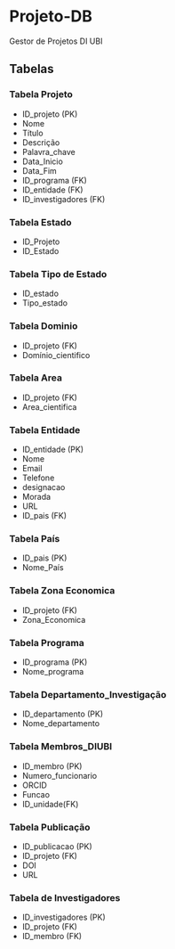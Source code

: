 # Projeto-DB
Gestor de Projetos DI UBI

## Tabelas 

### Tabela Projeto
- ID_projeto (PK)
- Nome
- Título
- Descrição
- Palavra_chave
- Data_Inicio
- Data_Fim
- ID_programa (FK)
- ID_entidade (FK)
- ID_investigadores (FK)

### Tabela Estado
- ID_Projeto
- ID_Estado

### Tabela Tipo de Estado
- ID_estado
- Tipo_estado

### Tabela Dominio
- ID_projeto (FK)
- Domínio_cientifico

### Tabela Area
- ID_projeto (FK)
- Area_cientifica

### Tabela Entidade
- ID_entidade (PK)
- Nome
- Email
- Telefone
- designacao
- Morada
- URL
- ID_pais (FK)

### Tabela País
- ID_pais (PK)
- Nome_País

### Tabela Zona Economica
- ID_projeto (FK)
- Zona_Economica

### Tabela Programa
- ID_programa (PK)
- Nome_programa

### Tabela Departamento_Investigação 
- ID_departamento (PK)
- Nome_departamento

### Tabela Membros_DIUBI
- ID_membro (PK)
- Numero_funcionario
- ORCID
- Funcao
- ID_unidade(FK)

### Tabela Publicação
- ID_publicacao (PK)
- ID_projeto (FK)
- DOI
- URL

### Tabela de Investigadores
- ID_investigadores (PK)
- ID_projeto (FK)
- ID_membro (FK)

